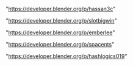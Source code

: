 "https://developer.blender.org/p/hassan3c"

"https://developer.blender.org/p/slotbigwin"

"https://developer.blender.org/p/emberlee"

"https://developer.blender.org/p/spacents"

"https://developer.blender.org/p/hashlogics019"

 
 

